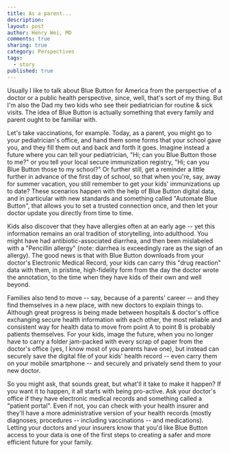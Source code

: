 ```yaml
---
title: As a parent...
description: 
layout: post
author: Henry Wei, MD
comments: true
sharing: true
category: Perspectives
tags: 
  - story
published: true
---
```


Usually I like to talk about Blue Button for America from the perspective of a doctor or a public health perspective, since, well, that's sort of my thing. But I'm also the Dad my two kids who see their pediatrician for routine & sick visits. The idea of Blue Button is actually something that every family and parent ought to be familiar with.

Let's take vaccinations, for example. Today, as a parent, you might go to your pediatrician's office, and hand them some forms that your school gave you, and they fill them out and back and forth it goes. Imagine instead a future where you can tell your pediatrician, "Hi; can you Blue Button those to  me?" or you tell your local secure immunization registry, "Hi; can you Blue Button those to my school?"  Or further still, get a reminder a little further in advance of the first day of school, so that when you're, say, away for summer vacation, you still remember to get your kids' immunizations up to date?  These scenarios happen with the help of Blue Button digital data, and in particular with new standards and something called "Automate Blue Button", that allows you to set a trusted connection once, and then let your doctor update you directly from time to time.

Kids also discover that they have allergies often at an early age -- yet this information remains an oral tradition of storytelling, into adulthood.  You might have had antibiotic-associated diarrhea, and then been mislabeled with a "Pencillin allergy" (note: diarrhea is exceedingly rare as the sign of an allergy).  The good news is that with Blue Button downloads from your doctor's Electronic Medical Record, your kids can carry this "drug reaction" data with them, in pristine, high-fidelity form from the day the doctor wrote the annotation, to the time when they have kids of their own and well beyond.

Families also tend to move -- say, because of a parents' career -- and they find themselves in a new place, with new doctors to explain things to.  Although great progress is being made between hospitals & doctor's office exchanging secure health information with each other, the most reliable and consistent way for health data to move from point A to point B is probably patients themselves.  For your kids, image the future, when you no longer have to carry a folder jam-packed with every scrap of paper from the doctor's office (yes, I know most of you parents have one), but instead can securely save the digital file of your kids' health record -- even carry them on your mobile smartphone -- and securely and privately send them to your new doctor.

So you might ask, that sounds great, but what'll it take to make it happen?  If you want it to happen, it all starts with being pro-active.  Ask your doctor's office if they have electronic medical records and something called a "patient portal".  Even if not, you can check with your health insurer and they'll have a more administrative version of your health records (mostly diagnoses, procedures -- including vaccinations -- and medications).  Letting your doctors and your insurers know that you'd like Blue Button access to your data is one of the first steps to creating a safer and more efficient future for your family.
